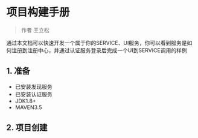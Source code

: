 # 项目构建手册

> 作者 王立松

通过本文档可以快速开发一个属于你的SERVICE、UI服务，你可以看到服务是如何注册到注册中心，并通过认证服务登录后完成一个UI到SERVICE调用的样例

## 1. 准备

* 已安装发现服务
* 已安装认证服务
* JDK1.8+
* MAVEN3.5

## 2. 项目创建

